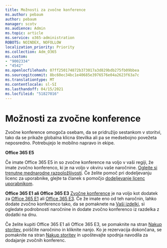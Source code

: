 ```yaml
---
title: Možnosti za zvočne konference
ms.author: pebaum
author: pebaum
manager: scotv
ms.audience: Admin
ms.topic: article
ms.service: o365-administration
ROBOTS: NOINDEX, NOFOLLOW
localization_priority: Priority
ms.collection: Adm_O365
ms.custom:
- "9002334"
- "4542"
ms.openlocfilehash: 07ff250174872b373017a3d829bdb275fb09bbea
ms.sourcegitcommit: 8bc60ec34bc1e40685e3976576e04a2623f63a7c
ms.translationtype: MT
ms.contentlocale: sl-SI
ms.lasthandoff: 04/15/2021
ms.locfileid: "51827016"
---
```

# <a name="options-for-audio-conferencing"></a>Možnosti za zvočne konference

Zvočne konference omogoča osebam, da se pridružijo sestankom v storitvi, tako da se prikaže globalna klicna številka ali pa se medsebojno povežeta neposredno. Potrebujejo le mobilno napravo in ekipe.

**Office 365 E5**

Če imate Office 365 E5 in so zvočne konference na voljo v vaši regiji, že imate zvočno konferenco, ki je na voljo v okviru vaše naročnine. [Oglejte si trenutne mednarodne razpoložljivosti](https://go.microsoft.com/fwlink/p/?LinkID=839556). Če želite pomoč pri dodeljevanju licenc za uporabnike, glejte ta članek s pomočjo [dodeljevanje licenc uporabnikom](https://docs.microsoft.com/microsoft-365/admin/manage/assign-licenses-to-users).

**Office 365 E1 ali Office 365 E3**
[Zvočne konference](https://docs.microsoft.com/microsoftteams/audio-conferencing-in-office-365) je na voljo kot dodatek za [Office 365 E1](https://www.microsoft.com/microsoft-365/business/office-365-enterprise-e1-business-software) ali [Office 365 E3](https://www.microsoft.com/microsoft-365/business/office-365-enterprise-e3-business-software).  Če že imate eno od teh naročnin, lahko dodate zvočno konferenco tako, da se pomaknete na [Vaši izdelki](https://go.microsoft.com/fwlink/p/?linkid=842054), si ogledate podrobnosti naročnine in dodate zvočno konferenco iz razdelka z dodatki na dnu.

Če želite kupiti Office 365 E1 ali Office 365 E3, se pomaknite na stran [Nakup storitev](https://go.microsoft.com/fwlink/p/?linkid=868433), poiščite naročnino in kliknite nanjo.  Ko je rezervacija dokončana, se pomaknite na stran [Nakup storitev](https://go.microsoft.com/fwlink/p/?linkid=868433) in upoštevajte spodnja navodila za dodajanje zvočnih konferenc.
